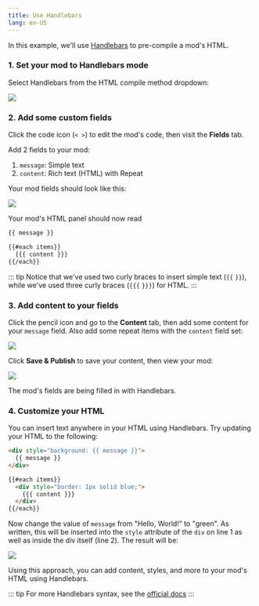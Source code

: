 ```yaml
---
title: Use Handlebars
lang: en-US
---
```


In this example, we'll use [Handlebars](https://handlebarsjs.com/) to pre-compile a mod's HTML.

### 1. Set your mod to Handlebars mode

Select Handlebars from the HTML compile method dropdown:

<img src="https://res.cloudinary.com/component/image/upload/v1562704535/guide/examples/handlebars-1-compile-method.png">

### 2. Add some custom fields

Click the code icon (`< >`) to edit the mod's code, then visit the **Fields** tab.

Add 2 fields to your mod:

1. `message`: Simple text
2. `content`: Rich text (HTML) with Repeat

Your mod fields should look like this:

<img src="https://res.cloudinary.com/component/image/upload/v1562704535/guide/examples/handlebars-2-add-fields.png">

Your mod's HTML panel should now read

```html
{{ message }}

{{#each items}}
  {{{ content }}}
{{/each}}
```

::: tip
Notice that we've used two curly braces to insert simple text (`{{` `}}`), while we've used three curly braces (`{{{` `}}}`) for HTML.
:::

### 3. Add content to your fields

Click the pencil icon and go to the **Content** tab, then add some content for your `message` field. Also add some repeat items with the `content` field set:

<img src="https://res.cloudinary.com/component/image/upload/v1562704535/guide/examples/handlebars-3a-add-content.png">

Click **Save & Publish** to save your content, then view your mod:

<img src="https://res.cloudinary.com/component/image/upload/v1562704535/guide/examples/handlebars-3b-save.png">

The mod's fields are being filled in with Handlebars.

### 4. Customize your HTML

You can insert text anywhere in your HTML using Handlebars. Try updating your HTML to the following:

```html
<div style="background: {{ message }}">
  {{ message }}
</div>

{{#each items}}
  <div style="border: 1px solid blue;">
    {{{ content }}}
  </div>
{{/each}}
```

Now change the value of `message` from "Hello, World!" to "green". As written, this will be inserted into the `style` attribute of the `div` on line 1 as well as inside the div itself (line 2).  The result will be:

<img src="https://res.cloudinary.com/component/image/upload/v1562704535/guide/examples/handlebars-4-customize.png">

Using this approach, you can add content, styles, and more to your mod's HTML using Handlebars.

::: tip
For more Handlebars syntax, see the [official docs](https://handlebarsjs.com/expressions.html)
:::